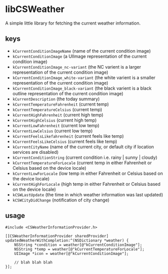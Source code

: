 # libCSWeather

A simple little library for fetching the current weather information.



## keys

- `kCurrentConditionImageName` (name of the current condition image)
- `kCurrentConditionImage` (a UIImage representation of the current condition image)
- `kCurrentConditionImage_nc-variant` (the NC varient is a larger representation of the current condition image)
- `kCurrentConditionImage_white-variant` (the white varient is a smaller representation of the current condition image)
- `kCurrentConditionImage_black-variant` (the black varient is a black outline representation of the current condition image)
- `kCurrentDescription` (the today summary)
- `kCurrentTemperatureFahrenheit` (current temp)
- `kCurrentTemperatureCelsius` (current temp)
- `kCurrentHighFahrenheit` (current high temp)
- `kCurrentHighCelsius` (current high temp)
- `kCurrentLowFahrenheit` (current low temp)
- `kCurrentLowCelsius` (current low temp)
- `kCurrentFeelsLikefahrenheit` (current feels like temp)
- `kCurrentFeelsLikeCelsius` (current feels like temp)
- `kCurrentCityName` (name of the current city, or default city if location services are disabled)
- `kCurrentConditionString` (current condition i.e. rainy | sunny | cloudy)
- `kCurrentTemperatureForLocale` (current temp in either Fahrenheit or Celsius based on the device locale)
- `kCurrentLowForLocale` (low temp in either Fahrenheit or Celsius based on the device locale)
- `kCurrentHighForLocale` (high temp in either Fahrenheit or Celsius based on the device locale)
- `kCSWLastUpdate` (the time in which weather information was last updated)
- `kCSWCityDidChange` (notification of city change)



## usage

```
#include <CSWeatherInformationProvider.h>

[[CSWeatherInformationProvider sharedProvider] updatedWeatherWithCompletion:^(NSDictionary *weather) {
    NSString *condition = weather[@"kCurrentConditionImage"];
    NSString *temp = weather[@"kCurrentTemperatureForLocale"];
    UIImage *icon = weather[@"kCurrentConditionImage"];

    // blah blah blah
}];
```

